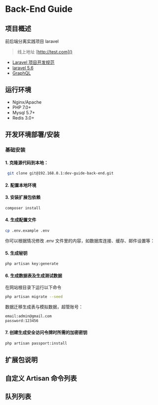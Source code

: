 # Back-End Guide

## 项目概述
 前后端分离实践项目 
 laravel
> 线上地址 [http://test.com]()
* [Laravel 项目开发规范](https://laravel-china.org/docs/laravel-specification/5.5)
* [laravel 5.6](https://laravel-china.org/docs/laravel/5.6)
* [GraphQL](http://graphql.cn/)


## 运行环境
* Nginx/Apache
* PHP 7.0+
* Mysql 5.7+
* Redis 3.0+

## 开发环境部署/安装

### 基础安装
#### 1. 克隆源代码到本地：
```bash
 git clone git@192.168.0.1:dev-guide-back-end.git
```
#### 2. 配置本地环境


#### 3. 安装扩展包依赖
```bash
composer install
```

#### 4. 生成配置文件
```bash
cp .env.example .env
```
你可以根据情况修改 .env 文件里的内容，如数据库连接、缓存、邮件设置等：

#### 5. 生成秘钥
```bash
php artisan key:generate
```

#### 6. 生成数据表及生成测试数据
在网站根目录下运行以下命令
```bash
php artisan migrate --seed
```
数据迁移生成表与模拟数据，超管账号：
```bash
email:admin@gmail.com
password:123456
```

#### 7. 创建生成安全访问令牌时所需的加密密钥
```bash
php artisan passport:install
```

## 扩展包说明

## 自定义 Artisan 命令列表

## 队列列表




